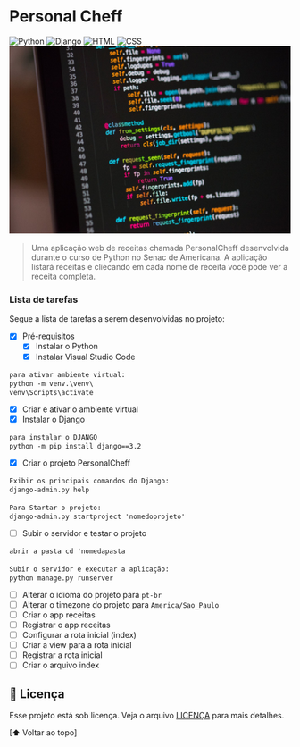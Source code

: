 # Personal Cheff
<!---Esses são exemplos. Veja https://shields.io para outras pessoas ou para personalizar este conjunto de escudos. Você pode querer incluir dependências, status do projeto e informações de licença aqui--->
![Python](https://img.shields.io/badge/Python-14354C?style=for-the-badge&logo=python&logoColor=white)
![Django](https://img.shields.io/badge/Django-092E20?style=for-the-badge&logo=django&logoColor=white)
![HTML](https://img.shields.io/badge/HTML5-E34F26?style=for-the-badge&logo=html5&logoColor=white)
![CSS](https://img.shields.io/badge/CSS3-1572B6?style=for-the-badge&logo=css3&logoColor=white)
<img src="example.jpg" alt="exemplo Python">
>Uma aplicação web de receitas chamada PersonalCheff desenvolvida durante o curso de Python no Senac de Americana. A aplicação listará receitas e cliecando em cada nome de receita você pode ver a receita completa.

### Lista de tarefas
Segue a lista de tarefas a serem desenvolvidas no projeto:
- [X] Pré-requisitos
    - [X] Instalar o Python
    - [X] Instalar Visual Studio Code
```
para ativar ambiente virtual:
python -m venv.\venv\
venv\Scripts\activate
```
- [X] Criar e ativar o ambiente virtual
- [X] Instalar o Django
```
para instalar o DJANGO
python -m pip install django==3.2
```
- [X] Criar o projeto PersonalCheff
```
Exibir os principais comandos do Django:
django-admin.py help 

Para Startar o projeto:
django-admin.py startproject 'nomedoprojeto'
```
- [ ] Subir o servidor e testar o projeto
```
abrir a pasta cd 'nomedapasta

Subir o servidor e executar a aplicação:
python manage.py runserver

```

- [ ] Alterar o idioma do projeto para `pt-br`
- [ ] Alterar o timezone do projeto para `America/Sao_Paulo`
- [ ] Criar o app receitas
- [ ] Registrar o app receitas
- [ ] Configurar a rota inicial (index)
- [ ] Criar a view para a rota inicial
- [ ] Registrar a rota inicial
- [ ] Criar o arquivo index
 
 ## 📝 Licença
Esse projeto está sob licença. Veja o arquivo [LICENÇA](LICENSE.md) para mais detalhes.

[⬆ Voltar ao topo]<br>    